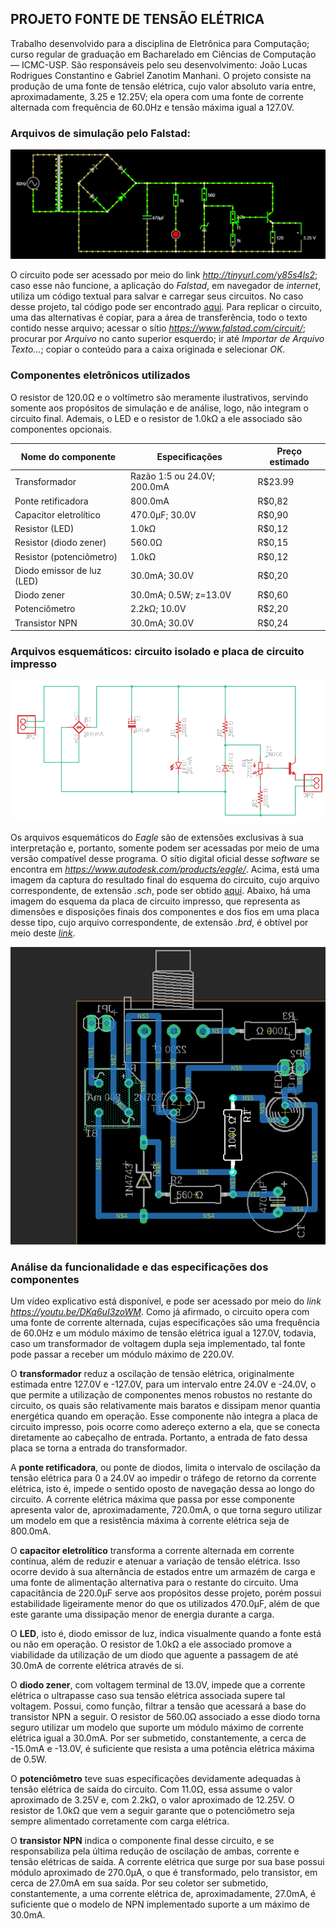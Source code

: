 ## PROJETO FONTE DE TENSÃO ELÉTRICA

Trabalho desenvolvido para a disciplina de Eletrônica para Computação; curso regular de graduação em Bacharelado em Ciências de Computação — ICMC-USP. São responsáveis pelo seu desenvolvimento: João Lucas Rodrigues Constantino e Gabriel Zanotim Manhani. O projeto consiste na produção de uma fonte de tensão elétrica, cujo valor absoluto varia entre, aproximadamente, 3.25 e 12.25V; ela opera com uma fonte de corrente alternada com frequência de 60.0Hz e tensão máxima igual a 127.0V.

### Arquivos de simulação pelo Falstad:
![Diagrama](falstad-anim.gif)

O circuito pode ser acessado por meio do link *http://tinyurl.com/y85s4ls2*; caso esse não funcione, a aplicação do *Falstad*, em navegador de *internet*, utiliza um código textual para salvar e carregar seus circuitos. No caso desse projeto, tal código pode ser encontrado [aqui](falstad-code.txt). Para replicar o circuito, uma das alternativas é copiar, para a área de transferência, todo o texto contido nesse arquivo; acessar o sítio *https://www.falstad.com/circuit/*; procurar por *Arquivo* no canto superior esquerdo; ir até *Importar de Arquivo Texto...*; copiar o conteúdo para a caixa originada e selecionar *OK*.

### Componentes eletrônicos utilizados

O resistor de 120.0Ω e o voltímetro são meramente ilustrativos, servindo somente aos propósitos de simulação e de análise, logo, não integram o circuito final. Ademais, o LED e o resistor de 1.0kΩ a ele associado são componentes opcionais.


Nome do componente | Especificações | Preço estimado |
--- | --- | --- |
Transformador | Razão 1:5 ou 24.0V; 200.0mA | R$23.99 |
Ponte retificadora | 800.0mA | R$0,82 |
Capacitor eletrolítico | 470.0µF; 30.0V | R$0,90 |
Resistor (LED) | 1.0kΩ | R$0,12 |
Resistor (diodo zener) | 560.0Ω | R$0,15 |
Resistor (potenciômetro) | 1.0kΩ | R$0,12 |
Diodo emissor de luz (LED) | 30.0mA; 30.0V | R$0,20 |
Diodo zener | 30.0mA; 0.5W; z=13.0V | R$0,60 |
Potenciômetro | 2.2kΩ; 10.0V | R$2,20 |
Transistor NPN | 30.0mA; 30.0V | R$0,24 |

### Arquivos esquemáticos: circuito isolado e placa de circuito impresso
![Circuito](eagle-sch-image.PNG)

Os arquivos esquemáticos do *Eagle* são de extensões exclusivas à sua interpretação e, portanto, somente podem ser acessadas por meio de uma versão compatível desse programa. O sítio digital oficial desse *software* se encontra em *https://www.autodesk.com/products/eagle/*. Acima, está uma imagem da captura do resultado final do esquema do circuito, cujo arquivo correspondente, de extensão *.sch*, pode ser obtido [aqui](eagle-schematic-file.sch). Abaixo, há uma imagem do esquema da placa de circuito impresso, que representa as dimensões e disposições finais dos componentes e dos fios em uma placa desse tipo, cujo arquivo correspondente, de extensão *.brd*, é obtível por meio deste *[link](eagle-schematic-file.brd)*.

![Placa](eagle-brd-image.PNG)

### Análise da funcionalidade e das especificações dos componentes

Um vídeo explicativo está disponível, e pode ser acessado por meio do *link* *https://youtu.be/DKq6uI3zoWM*. Como já afirmado, o circuito opera com uma fonte de corrente alternada, cujas especificações são uma frequência de 60.0Hz e um módulo máximo de tensão elétrica igual a 127.0V, todavia, caso um transformador de voltagem dupla seja implementado, tal fonte pode passar a receber um módulo máximo de 220.0V.

O **transformador** reduz a oscilação de tensão elétrica, originalmente estimada entre 127.0V e -127.0V, para um intervalo entre 24.0V e -24.0V, o que permite a utilização de componentes menos robustos no restante do circuito, os quais são relativamente mais baratos e dissipam menor quantia energética quando em operação. Esse componente não integra a placa de circuito impresso, pois ocorre como adereço externo a ela, que se conecta diretamente ao cabeçalho de entrada. Portanto, a entrada de fato dessa placa se torna a entrada do transformador.

A **ponte retificadora**, ou ponte de diodos, limita o intervalo de oscilação da tensão elétrica para 0 a 24.0V ao impedir o tráfego de retorno da corrente elétrica, isto é, impede o sentido oposto de navegação dessa ao longo do circuito. A corrente elétrica máxima que passa por esse componente apresenta valor de, aproximadamente, 720.0mA, o que torna seguro utilizar um modelo em que a resistência máxima à corrente elétrica seja de 800.0mA.

O **capacitor eletrolítico** transforma a corrente alternada em corrente contínua, além de reduzir e atenuar a variação de tensão elétrica. Isso ocorre devido à sua alternância de estados entre um armazém de carga e uma fonte de alimentação alternativa para o restante do circuito. Uma capacitância de 220.0µF serve aos propósitos desse projeto, porém possui estabilidade ligeiramente menor do que os utilizados 470.0µF, além de que este garante uma dissipação menor de energia durante a carga.

O **LED**, isto é, diodo emissor de luz, indica visualmente quando a fonte está ou não em operação. O resistor de 1.0kΩ a ele associado promove a viabilidade da utilização de um diodo que aguente a passagem de até 30.0mA de corrente elétrica através de si.

O **diodo zener**, com voltagem terminal de 13.0V, impede que a corrente elétrica o ultrapasse caso sua tensão elétrica associada supere tal voltagem. Possui, como função,  filtrar a tensão que acessará a base do transistor NPN a seguir. O resistor de 560.0Ω associado a esse diodo torna seguro utilizar um modelo que suporte um módulo máximo de corrente elétrica igual a 30.0mA. Por ser submetido, constantemente, a cerca de -15.0mA e -13.0V, é suficiente que resista a uma potência elétrica máxima de 0.5W.

O **potenciômetro** teve suas especificações devidamente adequadas à tensão elétrica de saída do circuito. Com 11.0Ω, essa assume o valor aproximado de 3.25V e, com 2.2kΩ, o valor aproximado de 12.25V. O resistor de 1.0kΩ que vem a seguir garante que o potenciômetro seja sempre alimentado corretamente com carga elétrica.

O **transistor NPN** indica o componente final desse circuito, e se responsabiliza pela última redução de oscilação de ambas, corrente e tensão elétricas de saída. A corrente elétrica que surge por sua base possui módulo aproximado de 270.0µA, o que é transformado, pelo transistor, em cerca de 27.0mA em sua saída. Por seu coletor ser submetido, constantemente, a uma corrente elétrica de, aproximadamente, 27.0mA, é suficiente que o modelo de NPN implementado suporte a um máximo de 30.0mA.
